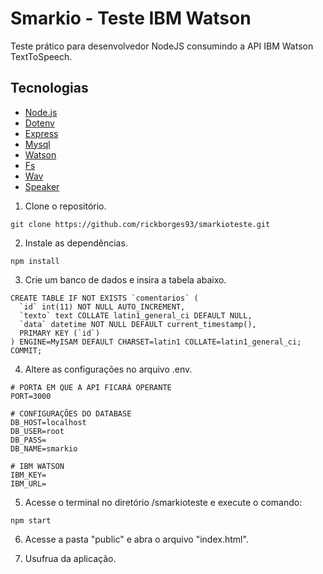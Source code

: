 # Smarkio - Teste IBM Watson
Teste prático para desenvolvedor NodeJS consumindo a API IBM Watson TextToSpeech.

## Tecnologias

- [Node.js](https://nodejs.org/en/)
- [Dotenv](https://www.npmjs.com/package/dotenv)
- [Express](https://www.npmjs.com/package/express)
- [Mysql](https://www.npmjs.com/package/mysql)
- [Watson](https://www.npmjs.com/package/ibm-watson)
- [Fs](https://www.npmjs.com/package/fs)
- [Wav](https://www.npmjs.com/package/wav)
- [Speaker](https://www.npmjs.com/package/speaker)

1. Clone o repositório.

```
git clone https://github.com/rickborges93/smarkioteste.git
```

2. Instale as dependências.

```
npm install
```
3. Crie um banco de dados e insira a tabela abaixo.

``` 
CREATE TABLE IF NOT EXISTS `comentarios` (
  `id` int(11) NOT NULL AUTO_INCREMENT,
  `texto` text COLLATE latin1_general_ci DEFAULT NULL,
  `data` datetime NOT NULL DEFAULT current_timestamp(),
  PRIMARY KEY (`id`)
) ENGINE=MyISAM DEFAULT CHARSET=latin1 COLLATE=latin1_general_ci;
COMMIT;
```

4. Altere as configurações no arquivo .env.

```
# PORTA EM QUE A API FICARÁ OPERANTE
PORT=3000

# CONFIGURAÇÕES DO DATABASE
DB_HOST=localhost
DB_USER=root
DB_PASS=
DB_NAME=smarkio

# IBM WATSON
IBM_KEY=
IBM_URL=
```

5. Acesse o terminal no diretório /smarkioteste e execute o comando:

```
npm start
```

6. Acesse a pasta "public" e abra o arquivo "index.html".

7. Usufrua da aplicação.

